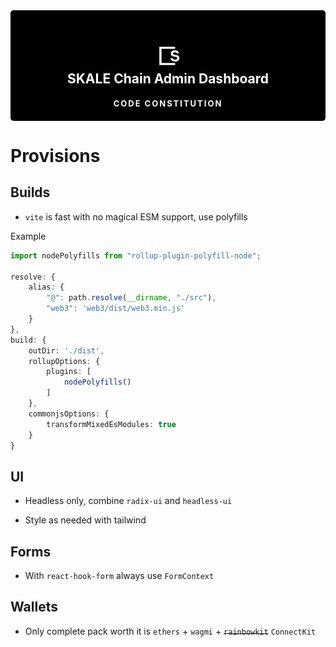 <div align="center" style="background: black; color: white; padding: 20px 0; border-radius: 5px; background: black url('https://global-uploads.webflow.com/625c39b93541414104a1d654/6278d9990c924b03af8b372c_skl-poster-00001.jpg') no-repeat fixed 80%; background-size: cover">
<h2 style="color: white;">
<img valign="middle" src="public/logo.png" alt="skale" width="48" /><br>
SKALE Chain Admin Dashboard
</h2>
<span style="font-size: small; padding: 2px 10px; letter-spacing: 2px; color: white; border-radius: 3px; font-weight: 700">CODE CONSTITUTION</span>
</div>

# Provisions

## Builds

- `vite` is fast with no magical ESM support, use polyfills

Example

```ts
import nodePolyfills from "rollup-plugin-polyfill-node";

resolve: {
    alias: {
        "@": path.resolve(__dirname, "./src"),
        "web3": 'web3/dist/web3.min.js'
    }
},
build: {
    outDir: './dist',
    rollupOptions: {
        plugins: [
            nodePolyfills()
        ]
    },
    commonjsOptions: {
        transformMixedEsModules: true
    }
}
```

## UI

- Headless only, combine `radix-ui` and `headless-ui`

- Style as needed with tailwind

## Forms

- With `react-hook-form` always use `FormContext`

## Wallets

- Only complete pack worth it is `ethers` + `wagmi` + ~~`rainbowkit`~~ `ConnectKit`
